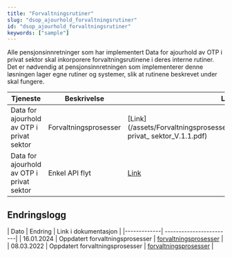 ```yaml
---
title: "Forvaltningsrutiner"
slug: "dsop_ajourhold_forvaltningsrutiner"
id: "dsop_ajourhold_forvaltningsrutiner"
keywords: ["sample"]
---
```


Alle pensjonsinnretninger som har implementert Data for ajourhold av OTP i privat sektor skal inkorporere forvaltningsrutinene i deres interne rutiner. Det er nødvendig at pensjonsinnretningen som implementerer denne løsningen lager egne rutiner og systemer, slik at rutinene beskrevet under skal fungere.


| Tjeneste | Beskrivelse | Link |
| ------- | ----------- | ---- |
| Data for ajourhold av OTP i privat sektor | Forvaltningsprosesser | [Link](/assets/Forvaltningsprosesser_Data_for_ajourhold_av_OTP_i_ privat_ sektor_V.1.1.pdf) |
| Data for ajourhold av OTP i privat sektor | Enkel API flyt | [Link](/assets/Data_for_ajourhold_av_OTP_i_privat_sektor_Enkel_API_flyt_V.1.png) |

## Endringslogg

| Dato | Endring | Link i dokumentasjon |
|-------------| ------------------------|
| 16.01.2024 | Oppdatert forvaltningsprosesser | [forvaltningsprosesser](/dsop_ajourhold_forvaltningsrutiner) |
| 08.03.2022 | Oppdatert forvaltningsprosesser | [forvaltningsprosesser](/dsop_ajourhold_forvaltningsrutiner) |